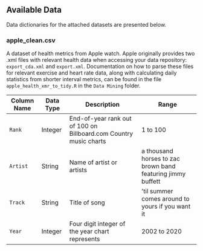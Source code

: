 Available Data
-----------------------

Data dictionaries for the attached datasets are presented below.

### apple_clean.csv

A dataset of health metrics from Apple watch. Apple originally provides two .xml files with relevant health data when accessing your data repository: `export_cda.xml` and `export.xml`. Documentation on how to parse these files for relevant exercise and heart rate data, along with calculating daily statistics from shorter interval metrics, can be found in the file `apple_health_xmr_to_tidy.R` in the `Data Mining` folder.

| Column Name | Data Type | Description | Range |
|-------------|-----------|-----------|-------------|
| `Rank` | Integer | End-of-year rank out of 100 on Billboard.com Country music charts |  1 to 100 |
| `Artist` | String | Name of artist or artists | a thousand horses to zac brown band featuring jimmy buffett  |
| `Track` | String | Title of song | 'til summer comes around to yours if you want it |
| `Year` | Integer | Four digit integer of the year chart represents | 2002 to 2020 |
